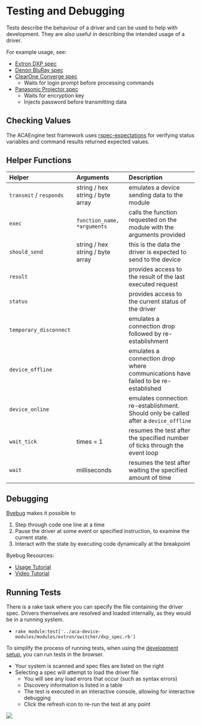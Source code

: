 # Testing and Debugging

Tests describe the behaviour of a driver and can be used to help with development. They are also useful in describing the intended usage of a driver.

For example usage, see:

* [Extron DXP spec](https://github.com/acaprojects/aca-device-modules/blob/master/modules/extron/switcher/dxp_spec.rb)
* [Denon BluRay spec](https://github.com/acaprojects/aca-device-modules/blob/master/modules/denon/bluray/dn500bd_spec.rb)
* [ClearOne Converge spec](https://github.com/acaprojects/aca-device-modules/blob/master/modules/clear_one/converge_spec.rb)
  * Waits for login prompt before processing commands
* [Panasonic Projector spec](https://github.com/acaprojects/aca-device-modules/blob/master/modules/panasonic/projector/tcp_spec.rb)
  * Waits for encryption key
  * Injects password before transmitting data

## Checking Values

The ACAEngine test framework uses [rspec-expectations](https://github.com/rspec/rspec-expectations) for verifying status variables and command results returned expected values.

## Helper Functions

| Helper | Arguments | Description |
| :--- | :--- | :--- |
| `transmit` / `responds` | string / hex string / byte array | emulates a device sending data to the module |
| `exec` | `function_name, *arguments` | calls the function requested on the module with the arguments provided |
| `should_send` | string / hex string / byte array | this is the data the driver is expected to send to the device |
| `result` |  | provides access to the result of the last executed request |
| `status` |  | provides access to the current status of the driver |
| `temporary_disconnect` |  | emulates a connection drop followed by re-establishment |
| `device_offline` |  | emulates a connection drop where communications have failed to be re-established |
| `device_online` |  | emulates connection re-establishment. Should only be called after a `device_offline` |
| `wait_tick` | times = 1 | resumes the test after the specified number of ticks through the event loop |
| `wait` | milliseconds | resumes the test after waiting the specified amount of time |

## Debugging

[Byebug](https://github.com/deivid-rodriguez/byebug) makes it possible to

1. Step through code one line at a time
2. Pause the driver at some event or specified instruction, to examine the current state.
3. Interact with the state by executing code dynamically at the breakpoint

Byebug Resources:

* [Usage Tutorial](https://www.sitepoint.com/the-ins-and-outs-of-debugging-ruby-with-byebug/)
* [Video Tutorial](https://www.youtube.com/watch?v=toZrovVX4ug)

## Running Tests

There is a rake task where you can specify the file containing the driver spec. Drivers themselves are resolved and loaded internally, as they would be in a running system.

* `rake module:test['../aca-device-modules/modules/extron/switcher/dxp_spec.rb']`

To simplify the process of running tests, when using the [development setup](https://github.com/acaprojects/setup-dev), you can run tests in the browser.

* Your system is scanned and spec files are listed on the right
* Selecting a spec will attempt to load the driver file
  * You will see any load errors that occur \(such as syntax errors\)
  * Discovery information is listed in a table
  * The test is executed in an interactive console, allowing for interactive debugging
  * Click the refresh icon to re-run the test at any point

![](https://user-images.githubusercontent.com/368013/28649530-e6ecf98c-72b8-11e7-86d8-1977aef69007.png)

